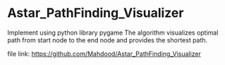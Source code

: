 # Astar_PathFinding_Visualizer
Implement using python library pygame
The algorithm visualizes optimal path from start node to the end node and provides the shortest path.

file link: https://github.com/Mahdood/Astar_PathFinding_Visualizer
